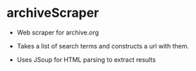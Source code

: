# archiveScraper

* Web scraper for archive.org

* Takes a list of search terms and constructs a url with them. 

* Uses JSoup for HTML parsing to extract results
